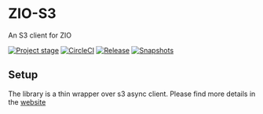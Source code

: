 # ZIO-S3
An S3 client for ZIO

[![Project stage][Stage]][Stage-Page]
[![CircleCI][Badge-Circle]][Link-Circle]
[![Release][Badge-SonatypeReleases]][Link-SonatypeReleases]
[![Snapshots][Badge-SonatypeSnapshots]][Link-SonatypeSnapshots]

Setup
-----

The library is a thin wrapper over s3 async client.
Please find more details in the [website](https://zio.dev/zio-s3/)

[Badge-Circle]: https://circleci.com/gh/zio/zio-s3.svg?style=svg "circleci"
[Link-Circle]: https://circleci.com/gh/zio/zio-s3 "circleci"

[Link-SonatypeReleases]: https://oss.sonatype.org/content/repositories/releases/dev/zio/zio-s3_2.12/ "Sonatype Releases"
[Badge-SonatypeReleases]: https://img.shields.io/nexus/r/https/oss.sonatype.org/dev.zio/zio-s3_2.12.svg "Sonatype Releases"

[Badge-SonatypeSnapshots]: https://img.shields.io/nexus/s/https/oss.sonatype.org/dev.zio/zio-s3_2.12.svg "Sonatype Snapshots"
[Link-SonatypeSnapshots]: https://oss.sonatype.org/content/repositories/snapshots/dev/zio/zio-s3_2.12/ "Sonatype Snapshots"

[Stage]: https://img.shields.io/badge/Project%20Stage-Production%20Ready-brightgreen.svg
[Stage-Page]: https://github.com/zio/zio/wiki/Project-Stages
